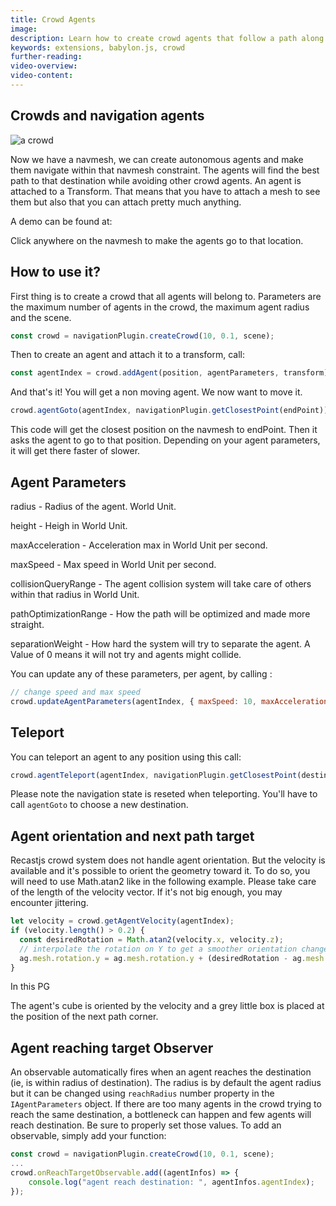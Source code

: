 ```yaml
---
title: Crowd Agents
image:
description: Learn how to create crowd agents that follow a path along a navigation mesh.
keywords: extensions, babylon.js, crowd
further-reading:
video-overview:
video-content:
---
```


## Crowds and navigation agents

![a crowd ](/img/extensions/navigation/CrowdExample.png)

Now we have a navmesh, we can create autonomous agents and make them navigate within that navmesh constraint.
The agents will find the best path to that destination while avoiding other crowd agents.
An agent is attached to a Transform. That means that you have to attach a mesh to see them but also that you can attach pretty much anything.

A demo can be found at: <Playground id="#X5XCVT#240" title="Crowd and Navigation Agents" description="Crowd and navigation agents."/>

Click anywhere on the navmesh to make the agents go to that location.

## How to use it?

First thing is to create a crowd that all agents will belong to. Parameters are the maximum number of agents in the crowd, the maximum agent radius and the scene.

```javascript
const crowd = navigationPlugin.createCrowd(10, 0.1, scene);
```

Then to create an agent and attach it to a transform, call:

```javascript
const agentIndex = crowd.addAgent(position, agentParameters, transform);
```

And that's it! You will get a non moving agent. We now want to move it.

```javascript
crowd.agentGoto(agentIndex, navigationPlugin.getClosestPoint(endPoint));
```

This code will get the closest position on the navmesh to endPoint. Then it asks the agent to go to that position.
Depending on your agent parameters, it will get there faster of slower.

## Agent Parameters

radius - Radius of the agent. World Unit.

height - Heigh in World Unit.

maxAcceleration - Acceleration max in World Unit per second.

maxSpeed - Max speed in World Unit per second.

collisionQueryRange - The agent collision system will take care of others within that radius in World Unit.

pathOptimizationRange - How the path will be optimized and made more straight.

separationWeight - How hard the system will try to separate the agent. A Value of 0 means it will not try and agents might collide.

You can update any of these parameters, per agent, by calling :

```javascript
// change speed and max speed
crowd.updateAgentParameters(agentIndex, { maxSpeed: 10, maxAcceleration: 200 });
```

## Teleport

You can teleport an agent to any position using this call:

```javascript
crowd.agentTeleport(agentIndex, navigationPlugin.getClosestPoint(destinationPoint));
```

Please note the navigation state is reseted when teleporting. You'll have to call `agentGoto` to choose a new destination.

## Agent orientation and next path target

Recastjs crowd system does not handle agent orientation. But the velocity is available and it's possible to orient the geometry toward it.
To do so, you will need to use Math.atan2 like in the following example. Please take care of the length of the velocity vector. If it's not big enough, you may encounter jittering.

```javascript
let velocity = crowd.getAgentVelocity(agentIndex);
if (velocity.length() > 0.2) {
  const desiredRotation = Math.atan2(velocity.x, velocity.z);
  // interpolate the rotation on Y to get a smoother orientation change
  ag.mesh.rotation.y = ag.mesh.rotation.y + (desiredRotation - ag.mesh.rotation.y) * 0.05;
}
```

In this PG <Playground id="#6AE0RP" title="Agent Orientation and Next Path Targeting" description="Example of agent orientation and next path targeting."/>

The agent's cube is oriented by the velocity and a grey little box is placed at the position of the next path corner.

## Agent reaching target Observer

An observable automatically fires when an agent reaches the destination (ie, is within radius of destination). The radius is by default the agent radius but it can be changed using `reachRadius` number property in the `IAgentParameters` object.
If there are too many agents in the crowd trying to reach the same destination, a bottleneck can happen and few agents will reach destination. Be sure to properly set those values.
To add an observable, simply add your function:

```javascript
const crowd = navigationPlugin.createCrowd(10, 0.1, scene);
...
crowd.onReachTargetObservable.add((agentInfos) => {
    console.log("agent reach destination: ", agentInfos.agentIndex);
});
```
